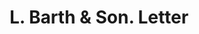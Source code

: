 ---
doi: 10.7916/D8PG33SR
date_other: '1920'
date_other_textual: '1920'
form: correspondence
genre:
- Letters (correspondence)
name:
- L. Barth & Son
object_in_context_url: https://biggert.cul.columbia.edu/items/view/ave_biggert_01045
subject_hierarchical_geographic:
- New York, New York, United States
subject_name:
- L. Barth & Son
title: L. Barth & Son. Letter
sort_title: L. Barth & Son. Letter
call_number: ave_biggert_01045
coordinates:
- 40.71277777777778,-74.00583333333333
pid: ave_biggert_01045
identifiers: ave_biggert_01045
thumbnail: false
permalink: /biggert/ave_biggert_01045/
layout: iiif-image-page
---